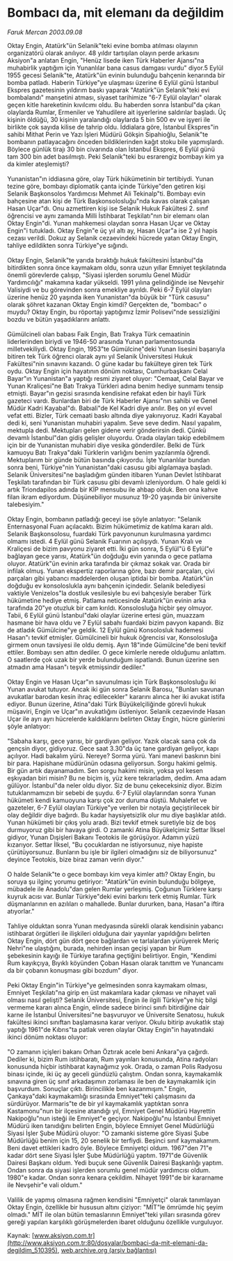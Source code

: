 # Bombacı da, mit elemanı da değildim

*Faruk Mercan 2003.09.08*

<div class="pNewsDetailMainContent ctx_content" itemprop="articleBody">
 Oktay Engin, Atatürk"ün Selanik"teki evine bomba atılması olayının organizatörü olarak anılıyor. 48 yıldır tartışılan olayın perde arkasını Aksiyon"a anlatan Engin, "Henüz lisede iken Türk Haberler Ajansı"na muhabirlik yaptığım için Yunanlılar bana casus damgası vurdu" diyor.5 Eylül 1955 gecesi Selanik"te, Atatürk"ün evinin bulunduğu bahçenin kenarında bir bomba patladı. Haberin Türkiye"ye ulaşması üzerine 6 Eylül günü İstanbul Ekspres gazetesinin yıldırım baskı yaparak "Atatürk"ün Selanik"teki evi bombalandı" manşetini atması, siyaset tarihimize "6-7 Eylül olayları" olarak geçen kitle hareketinin kıvılcımı oldu. Bu haberden sonra İstanbul"da çıkan olaylarda Rumlar, Ermeniler ve Yahudilere ait işyerlerine saldırılar başladı. Üç kişinin öldüğü, 30 kişinin yaralandığı olaylarda 5 bin 500 ev ve işyeri ile birlikte çok sayıda kilise de tahrip oldu. İddialara göre, İstanbul Ekspres"in sahibi Mithat Perin ve Yazı İşleri Müdürü Gökşin Sipahioğlu, Selanik"te bombanın patlayacağını önceden bildiklerinden kağıt stoku bile yapmışlardı. Böylece günlük tirajı 30 bin civarında olan İstanbul Ekspres, 6 Eylül günü tam 300 bin adet basılmıştı. Peki Selanik"teki bu esrarengiz bombayı kim ya da kimler ateşlemişti?
 <br/>
 <br/>
 Yunanistan"ın iddiasına göre, olay Türk hükümetinin bir tertibiydi. Yunan tezine göre, bombayı diplomatik çanta içinde Türkiye"den getiren kişi Selanik Başkonsolos Yardımcısı Mehmet Ali Tekinalp"ti. Bombayı evin bahçesine atan kişi de Türk Başkonsolosluğu"nda kavas olarak çalışan Hasan Uçar"dı. Onu azmettiren kişi ise Selanik Hukuk Fakültesi 2. sınıf öğrencisi ve aynı zamanda Milli İstihbarat Teşkilatı"nın bir elemanı olan Oktay Engin"di. Yunan mahkemesi olaydan sonra Hasan Uçar ve Oktay Engin"i tutukladı. Oktay Engin"e üç yıl altı ay, Hasan Uçar"a ise 2 yıl hapis cezası verildi. Dokuz ay Selanik cezaevindeki hücrede yatan Oktay Engin, tahliye edildikten sonra Türkiye"ye sığındı.
 <br/>
 <br/>
 Oktay Engin, Selanik"te yarıda bıraktığı hukuk fakültesini İstanbul"da bitirdikten sonra önce kaymakam oldu, sonra uzun yıllar Emniyet teşkilatında önemli görevlerde çalışıp, "Siyasi işlerden sorumlu Genel Müdür Yardımcılığı" makamına kadar yükseldi. 1991 yılına gelindiğinde ise Nevşehir Valisiydi ve bu görevinden sonra emekliye ayrıldı. Peki 6-7 Eylül olayları üzerine henüz 20 yaşında iken Yunanistan"da büyük bir "Türk casusu" olarak şöhret kazanan Oktay Engin kimdi? Gerçekten de, "bombacı" o muydu? Oktay Engin, bu röportajı yaptığımız İzmir Polisevi"nde sessizliğini bozdu ve bütün yaşadıklarını anlattı.
 <br/>
 <br/>
 Gümülcineli olan babası Faik Engin, Batı Trakya Türk cemaatinin liderlerinden biriydi ve 1946-50 arasında Yunan parlamentosunda milletvekiliydi. Oktay Engin, 1953"te Gümülcine"deki Yunan lisesini başarıyla bitiren tek Türk öğrenci olarak aynı yıl Selanik Üniversitesi Hukuk Fakültesi"nin sınavını kazandı. O güne kadar bu fakülteye giren tek Türk oydu. Oktay Engin için hayatının dönüm noktası, Cumhurbaşkanı Celal Bayar"ın Yunanistan"a yaptığı resmi ziyaret oluyor: "Cemaat, Celal Bayar ve Yunan Kraliçesi"ne Batı Trakya Türkleri adına benim hediye sunmamı tensip etmişti. Bayar"ın gezisi sırasında kendisine refakat eden bir hayli Türk gazeteci vardı. Bunlardan biri de Türk Haberler Ajansı"nın sahibi ve Genel Müdür Kadri Kayabal"dı. Babıali"de Kel Kadri diye anılır. Beş on yıl evvel vefat etti. Bizler, Türk cemaati baskı altında diye yakınıyoruz. Kadri Kayabal dedi ki, seni Yunanistan muhabiri yapalım. Seve seve dedim. Nasıl yapalım, mektupla dedi. Mektupları gelen gidene verir gönderirsin dedi. Çünkü devamlı İstanbul"dan gidiş gelişler oluyordu. Orada olayları takip edebilmem için bir de Yunanistan muhabiri diye vesika gönderdiler. Belki de Türk kamuoyu Batı Trakya"daki Türklerin varlığını benim yazılarımla öğrendi. Mektuplarım bir günde bütün basında çıkıyordu. İşte Yunanlılar bundan sonra beni, Türkiye"nin Yunanistan"daki casusu gibi algılamaya başladı. Selanik Üniversitesi"ne başladığım günden itibaren Yunan Devlet İstihbarat Teşkilatı tarafından bir Türk casusu gibi devamlı izleniyordum. O hale geldi ki artık Triondapilos adında bir KİP mensubu ile ahbap olduk. Ben ona kahve filan ikram ediyordum. Düşünebiliyor musunuz 19-20 yaşında bir üniversite talebesiyim."
 <br/>
 <br/>
 Oktay Engin, bombanın patladığı geceyi ise şöyle anlatıyor: "Selanik Enternasyonal Fuarı açılacaktı. Bizim hükümetimiz de katılma kararı aldı. Selanik Başkonsolosu, fuardaki Türk pavyonunun kurulmasına yardımcı olmamı istedi. 4 Eylül günü Selanik Fuarının açılışıydı. Yunan Kralı ve Kraliçesi de bizim pavyonu ziyaret etti. İki gün sonra, 5 Eylül"ü 6 Eylül"e bağlayan gece yarısı, Atatürk"ün doğduğu evin yanında o gece patlama oluyor. Atatürk"ün evinin arka tarafında bir çıkmaz sokak var. Orada bir infilak olmuş. Yunan ekspertiz raporlarına göre, bazı demir parçaları, çivi parçaları gibi yabancı maddelerden oluşan iptidai bir bomba. Atatürk"ün doğduğu ev konsoloslukla aynı bahçenin içindedir. Selanik belediyesi vaktiyle Venizelos"la dostluk vesilesiyle bu evi bahçesiyle beraber Türk hükümetine hediye etmiş. Patlama neticesinde Atatürk"ün evinin arka tarafında 20"ye otuzluk bir cam kırıldı. Konsolosluğa hiçbir şey olmuyor. Tabii, 6 Eylül günü İstanbul"daki olaylar üzerine ertesi gün, muazzam hasmane bir hava oldu ve 7 Eylül sabahı fuardaki bizim pavyon kapandı. Biz de atladık Gümülcine"ye geldik. 12 Eylül günü Konsolosluk hademesi Hasan"ı tevkif etmişler. Gümülcineli bir hukuk öğrencisi var, Konsolosluğa girmem onun tavsiyesi ile oldu demiş. Ayın 18"inde Gümülcine"de beni tevkif ettiler. Bombayı sen attın dediler. O gece kimlerle nerede olduğumu anlattım. O saatlerde çok uzak bir yerde bulunduğum ispatlandı. Bunun üzerine sen atmadın ama Hasan"ı teşvik etmişsindir dediler."
 <br/>
 <br/>
 Oktay Engin ve Hasan Uçar"ın savunulması için Türk Başkonsolosluğu iki Yunan avukat tutuyor. Ancak iki gün sonra Selanik Barosu, "Bunları savunan avukatlar barodan kesin ihraç edilecekler" kararını alınca her iki avukat istifa ediyor. Bunun üzerine, Atina"daki Türk Büyükelçiliğinde görevli hukuk müşaviri, Engin ve Uçar"ın avukatlığını üstleniyor. Selanik cezaevinde Hasan Uçar ile ayrı ayrı hücrelerde kaldıklarını belirten Oktay Engin, hücre günlerini şöyle anlatıyor:
 <br/>
 <br/>
 "Sabaha karşı, gece yarısı, bir gardiyan geliyor. Yazık olacak sana çok da gençsin diyor, gidiyoruz. Gece saat 3.30"da üç tane gardiyan geliyor, kapı açılıyor. Hadi bakalım yürü. Nereye? Sorma yürü. Yani manevi baskının bini bir para. Hapishane müdürünün odasına geliyorsun. Sorgu hakimi gelmiş. Bir gün artık dayanamadım. Sen sorgu hakimi misin, yoksa yol kesen eşkıyadan biri misin? Bu ne biçim iş, yüz kere tekrarladım, dedim. Ama adam gülüyor. İstanbul"da neler oldu diyor. Siz de bunu çekeceksiniz diyor. Bizim tutuklanmamızın bir sebebi de şuydu. 6-7 Eylül olaylarından sonra Yunan hükümeti kendi kamuoyuna karşı çok zor duruma düştü. Muhalefet ve gazeteler, 6-7 Eylül olayları Türkiye"ye verilen bir notayla geçiştirilecek bir olay değildir diye bağırdı. Bu kadar haysiyetsizlik olur mu diye başlıklar atıldı. Yunan hükümeti bir çıkış yolu aradı. Bizi tevkif etmek suretiyle biz de boş durmuyoruz gibi bir havaya girdi. O zamanki Atina Büyükelçimiz Settar İlksel gidiyor, Yunan Dışişleri Bakanı Teotokis ile görüşüyor. Adamın yüzü kızarıyor. Settar İlksel, "Bu çocuklardan ne istiyorsunuz, niye hapiste çürütüyorsunuz. Bunların bu işle bir ilgileri olmadığını siz de biliyorsunuz" deyince Teotokis, bize biraz zaman verin diyor."
 <br/>
 <br/>
 O halde Selanik"te o gece bombayı kim veya kimler attı? Oktay Engin, bu soruya şu ilginç yorumu getiriyor: "Atatürk"ün evinin bulunduğu bölgeye, mübadele ile Anadolu"dan gelen Rumlar yerleşmiş. Çoğunun Türklere karşı kuyruk acısı var. Bunlar Türkiye"deki evini barkını terk etmiş Rumlar. Türk düşmanlarının en azılıları o mahallede. Bunlar dururken, bana, Hasan"a iftira atıyorlar."
 <br/>
 <br/>
 Tahliye olduktan sonra Yunan medyasında sürekli olarak kendisinin yabancı istihbarat örgütleri ile ilişkileri olduğuna dair yayınlar yapıldığını belirten Oktay Engin, dört gün dört gece bağlardan ve tarlalardan yürüyerek Meriç Nehri"ne ulaştığını, burada, nehirden insan geçişi yapan bir Rum şebekesinin kayığı ile Türkiye tarafına geçtiğini belirtiyor. Engin, "Kendimi Rum kayıkçıya, Bıyıklı köyünden Çoban Hasan olarak tanıttım ve Yunancamı da bir çobanın konuşması gibi bozdum" diyor.
 <br/>
 <br/>
 Peki Oktay Engin"in Türkiye"ye gelmesinden sonra kaymakam olması, Emniyet Teşkilatı"na girip en üst makamlara kadar çıkması ve nihayet vali olması nasıl gelişti? Selanik Üniversitesi, Engin ile ilgili Türkiye"ye hiç bilgi vermeme kararı alınca Engin, elinde sadece birinci sınıfı bitirdiğine dair karne ile İstanbul Üniversitesi"ne başvuruyor ve Üniversite Senatosu, hukuk fakültesi ikinci sınıftan başlamasına karar veriyor. Okulu bitirip avukatlık stajı yaptığı 1961"de Kıbrıs"ta patlak veren olaylar Oktay Engin"in hayatındaki ikinci dönüm noktası oluyor:
 <br/>
 <br/>
 "O zamanın içişleri bakanı Orhan Öztırak acele beni Ankara"ya çağırdı. Dediler ki, bizim Rum istihbaratı, Rum yayınları konusunda, Atina radyoları konusunda hiçbir istihbarat kaynağımız yok. Orada, o zaman Polis Radyosu binası içinde, iki üç ay geceli gündüzlü çalıştım. Ondan sonra, kaymakamlık sınavına giren üç sınıf arkadaşımın zorlaması ile ben de kaymakamlık için başvurdum. Sonuçlar çıktı. Birincilikle ben kazanmışım." Engin, Çankaya"daki kaymakamlığı sırasında Emniyet"teki çalışmasını da sürdürüyor. Marmaris"te de bir yıl kaymakamlık yaptıktan sonra Kastamonu"nun bir ilçesine atandığı yıl, Emniyet Genel Müdürü Hayrettin Nakipoğlu"nun isteği ile Emniyet"e geçiyor. Nakipoğlu"nu İstanbul Emniyet Müdürü iken tanıdığını belirten Engin, böylece Emniyet Genel Müdürlüğü Siyasi İşler Şube Müdürü oluyor: "O zamanki sisteme göre Siyasi Şube Müdürlüğü benim için 15, 20 senelik bir terfiydi. Beşinci sınıf kaymakamım. Beni davet ettikleri kadro öyle. Böylece Emniyetçi oldum. 1967"den 71"e kadar dört sene Siyasi İşler Şube Müdürlüğü yaptım. 1971"de Güvenlik Dairesi Başkanı oldum. Yedi buçuk sene Güvenlik Dairesi Başkanlığı yaptım. Ondan sonra da siyasi işlerden sorumlu genel müdür yardımcısı oldum. 1980"e kadar. Ondan sonra kenara çekildim. Nihayet 1991"de bir kararname ile Nevşehir"e vali oldum."
 <br/>
 <br/>
 Valilik de yapmış olmasına rağmen kendisini "Emniyetçi" olarak tanımlayan Oktay Engin, özellikle bir hususun altını çiziyor: "MİT"le ömrümde hiç şeyim olmadı." MİT ile olan bütün temaslarının Emniyet"teki yılları sırasında görev gereği yapılan karşılıklı görüşmelerden ibaret olduğunu özellikle vurguluyor.
</div>


Kaynak: [www.aksiyon.com.tr](http://www.aksiyon.com.tr:80/dosyalar/bombaci-da-mit-elemani-da-degildim_510395), [web.archive.org (arşiv bağlantısı)](http://web.archive.org/web/20160106060238/http://www.aksiyon.com.tr:80/dosyalar/bombaci-da-mit-elemani-da-degildim_510395)

